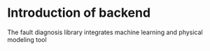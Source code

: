 # Introduction of backend

The fault diagnosis library integrates machine learning and physical modeling tool
